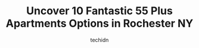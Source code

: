 ---
layout: ampstory
image: https://i0.wp.com/www.depkes.org/wp-content/uploads/2023/06/55-plus-apartments-0-in-rochester-ny-1685793550.jpeg?resize=640,853
author: techidn
featured: false
description: Discover the impressive array of 55 Plus Apartments options in Rochester NY, where you can find 10 of the largest 55 Plus Apartments establishments in the area. From renowned classics to hid
title: Uncover 10 Fantastic 55 Plus Apartments Options in Rochester NY
cover:
   title: Uncover 10 Fantastic 55 Plus Apartments Options in Rochester NY
   subtitle: Rickpate
   background: https://www.depkes.org/wp-content/uploads/2023/06/55-plus-apartments-0-in-rochester-ny-1685793550.jpeg

pages: 
 - layout: thirds
   top: <h1>#1 Legacy at Clover Blossom</h1>
   bottom: "<p>I enjoy partnering with Michaela Bleier at The Legacy at Clover Blossom. The residents really thrive here and have a lot of activities available to them.  The apartments </p>"
   background: https://www.depkes.org/wp-content/uploads/2023/06/55-plus-apartments-1-in-rochester-ny-1685793551.jpeg
   backgroundblur: true
 - layout: thirds
   top: <h1>#2 Brickstone by St. Johns</h1>
   bottom: "<p>Ive only been here a few weeks, but so far I love it!  People are so nice, both residents and staff.  We love the woods and wetlands, the fact that it is pet-friendly, a</p>"
   background: https://www.depkes.org/wp-content/uploads/2023/06/55-plus-apartments-2-in-rochester-ny-1685793551.jpeg
   cta:
      link: https://www.depkes.org/blog/uncover-10-fantastic-55-plus-apartments-options-in-rochester-ny/
      text: Uncover 10 Fantastic 55 Plus Apartments Options in Rochester NY
 - layout: thirds
   top: <h1>#3 St Bernards Park</h1>
   bottom: "<p>2260 Lake Ave, Rochester, NY 14612, United States</p>"
   background: https://www.depkes.org/wp-content/uploads/2023/06/55-plus-apartments-3-in-rochester-ny-1685793551.jpeg
   cta:
      link: https://www.depkes.org/blog/uncover-10-fantastic-55-plus-apartments-options-in-rochester-ny/
      text: Uncover 10 Fantastic 55 Plus Apartments Options in Rochester NY
 - layout: thirds
   top: <h1>#4 Chapel Oaks</h1>
   bottom: "<p>1550 Portland Ave, Rochester, NY 14621, United States</p>"
   background: https://images.unsplash.com/photo-1522441815192-d9f04eb0615c?ixlib=rb-4.0.3&ixid=MnwxMjA3fDB8MHxwaG90by1wYWdlfHx8fGVufDB8fHx8&auto=format&fit=crop&w=640&h=853&q=80
   cta:
      link: https://www.depkes.org/blog/uncover-10-fantastic-55-plus-apartments-options-in-rochester-ny/
      text: Uncover 10 Fantastic 55 Plus Apartments Options in Rochester NY
 - layout: thirds
   top: <h1>#5 The Gables of Brighton</h1>
   bottom: "<p>2001 S Clinton Ave, Rochester, NY 14618, United States</p>"
   background: https://images.unsplash.com/photo-1540457036297-448b6b99e91c?ixlib=rb-4.0.3&ixid=MnwxMjA3fDB8MHxwaG90by1wYWdlfHx8fGVufDB8fHx8&auto=format&fit=crop&w=640&h=853&q=80
   cta:
      link: https://www.depkes.org/blog/uncover-10-fantastic-55-plus-apartments-options-in-rochester-ny/
      text: Uncover 10 Fantastic 55 Plus Apartments Options in Rochester NY
 - layout: thirds
   top: <h1>#6 St. Johns Meadows</h1>
   bottom: "<p>1 Johnsarbor Dr W, Rochester, NY 14620, United States</p>"
   background: https://images.unsplash.com/photo-1557672172-298e090bd0f1?ixlib=rb-4.0.3&ixid=MnwxMjA3fDB8MHxwaG90by1wYWdlfHx8fGVufDB8fHx8&auto=format&fit=crop&w=640&h=853&q=80
   cta:
      link: https://www.depkes.org/blog/uncover-10-fantastic-55-plus-apartments-options-in-rochester-ny/
      text: Uncover 10 Fantastic 55 Plus Apartments Options in Rochester NY
 - layout: thirds
   top: <h1>#7 Orchard View</h1>
   bottom: "<p>1 Orchard View Dr, Rochester, NY 14612, United States</p>"
   background: https://images.unsplash.com/photo-1515405295579-ba7b45403062?ixlib=rb-4.0.3&ixid=MnwxMjA3fDB8MHxwaG90by1wYWdlfHx8fGVufDB8fHx8&auto=format&fit=crop&w=640&h=853&q=80
   cta:
      link: https://www.depkes.org/blog/uncover-10-fantastic-55-plus-apartments-options-in-rochester-ny/
      text: Uncover 10 Fantastic 55 Plus Apartments Options in Rochester NY
 - layout: thirds
   middle: Continue reading...
   background: https://images.unsplash.com/photo-1618556658017-fd9c732d1360?ixlib=rb-4.0.3&ixid=MnwxMjA3fDB8MHxwaG90by1wYWdlfHx8fGVufDB8fHx8&auto=format&fit=crop&w=640&h=853&q=80
   cta:
      link: https://www.depkes.org/blog/uncover-10-fantastic-55-plus-apartments-options-in-rochester-ny/
      text: Uncover 10 Fantastic 55 Plus Apartments Options in Rochester NY
      
---